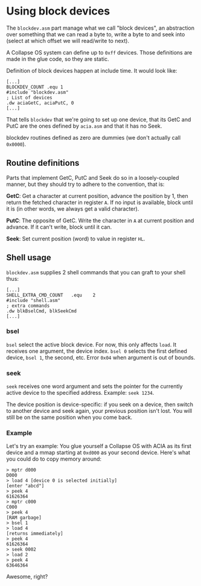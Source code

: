 # Using block devices

The `blockdev.asm` part manage what we call "block devices", an abstraction over
something that we can read a byte to, write a byte to and seek into (select at
which offset we will read/write to next).

A Collapse OS system can define up to `0xff` devices. Those definitions are made
in the glue code, so they are static.

Definition of block devices happen at include time. It would look like:

    [...]
    BLOCKDEV_COUNT .equ 1
    #include "blockdev.asm"
    ; List of devices
    .dw	aciaGetC, aciaPutC, 0
    [...]

That tells `blockdev` that we're going to set up one device, that its GetC and
PutC are the ones defined by `acia.asm` and that it has no Seek.

blockdev routines defined as zero are dummies (we don't actually call `0x0000`).

## Routine definitions

Parts that implement GetC, PutC and Seek do so in a loosely-coupled manner, but
they should try to adhere to the convention, that is:

**GetC**: Get a character at current position, advance the position by 1, then
          return the fetched character in register `A`. If no input is
          available, block until it is (in other words, we always get a valid
          character).

**PutC**: The opposite of GetC. Write the character in `A` at current position
          and advance. If it can't write, block until it can.

**Seek**: Set current position (word) to value in register `HL`.

## Shell usage

`blockdev.asm` supplies 2 shell commands that you can graft to your shell thus:

    [...]
    SHELL_EXTRA_CMD_COUNT	.equ	2
    #include "shell.asm"
    ; extra commands
    .dw	blkBselCmd, blkSeekCmd
    [...]

### bsel

`bsel` select the active block device. For now, this only affects `load`. It
receives one argument, the device index. `bsel 0` selects the first defined
device, `bsel 1`, the second, etc. Error `0x04` when argument is out of bounds.

### seek

`seek` receives one word argument and sets the pointer for the currently active
device to the specified address. Example: `seek 1234`.

The device position is device-specific: if you seek on a device, then switch
to another device and seek again, your previous position isn't lost. You will
still be on the same position when you come back.

### Example

Let's try an example: You glue yourself a Collapse OS with ACIA as its first
device and a mmap starting at `0xd000` as your second device. Here's what you
could do to copy memory around:

    > mptr d000
    D000
    > load 4 [device 0 is selected initially]
    [enter "abcd"]
    > peek 4
    61626364
    > mptr c000
    C000
    > peek 4
    [RAM garbage]
    > bsel 1
    > load 4
    [returns immediately]
    > peek 4
    61626364
    > seek 0002
    > load 2
    > peek 4
    63646364

Awesome, right?
